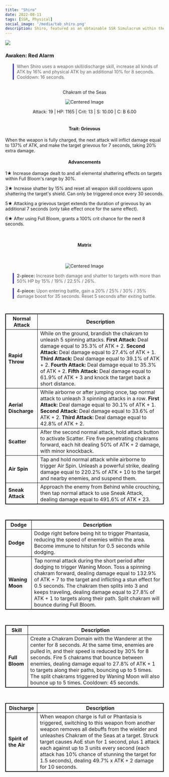 ```yaml
---
title: "Shiro"
date: 2022-08-11
tags: [SSR, Physical]
social_image: '/media/tab_shiro.png'
description: Shiro, featured as an obtainable SSR Simulacrum within the simulacrum system, associated with the weapon Chakram of the Seas.
---
```

![](https://i.postimg.cc/q7yspNkz/Simulacrum-Shiro-Awaken.webp)

### Awaken: Red Alarm
> When Shiro uses a weapon skill/discharge skill, increase all kinds of ATK by 16% and physical ATK by an additional 10% for 8 seconds. Cooldown: 16 seconds.

</br>

<center>
Chakram of the Seas
</center>

<p align="center">
<img src="https://i.postimg.cc/1z9X2XYG/Icon-Weapon-Chakram-of-the-Seas.webp" alt="Centered Image">
</p>

<center>
Attack: 19 | HP: 1165 | Crit: 13 | S: 10.00 | C: B 6.00
</center>

</br>

<h4 style="text-align: center;"> Trait: Grievous </h4>

When the weapon is fully charged, the next attack will inflict damage equal to 137% of ATK, and make the target grievous for 7 seconds, taking 20% extra damage.

<h4 style="text-align: center;"> Advancements </h4>



1★ Increase damage dealt to and all elemental shattering effects on targets within Full Bloom's range by 30%.

3★ Increase shatter by 15% and reset all weapon skill cooldowns upon shattering the target's shield. Can only be triggered once every 30 seconds.

5★ Attacking a grievous target extends the duration of grievous by an additional 7 seconds (only take effect once for the same effect).

6★ After using Full Bloom, grants a 100% crit chance for the next 8 seconds.

<style>
table {
    border-collapse: collapse;
}
table, th, td {
   border: 1.5px solid black;
}
blockquote {
    border-left: solid blue;
    padding-left: 10px;
}
</style>

</br>

<h4 style="text-align: center;"> Matrix </h4>

</br>


<p align="center">
    <img src="https://i.postimg.cc/R02pYZBr/Shiro-m.png" alt="Centered Image">
</p>

> **2-piece:** Increase both damage and shatter to targets with more than 50% HP by 15% / 19% / 22.5% / 26%.

> **4-piece:** Upon entering battle, gain a 20% / 25% / 30% / 35% damage boost for 35 seconds. Reset 5 seconds after exiting battle.

</br>


| Normal Attack |Description                                                                                                                     |
|-----------------|---------------------------------------------------------------------------------------------------------------------------------|
| **Rapid Throw** | While on the ground, brandish the chakram to unleash 5 spinning attacks. **First Attack:** Deal damage equal to 35.3% of ATK + 2. **Second Attack:** Deal damage equal to 27.4% of ATK + 1. **Third Attack:** Deal damage equal to 39.1% of ATK + 2. **Fourth Attack:** Deal damage equal to 35.3% of ATK + 2. **Fifth Attack:** Deal damage equal to 61.9% of ATK + 3 and knock the target back a short distance. |
| **Aerial Discharge**| While airborne or after jumping once, tap normal attack to unleash 3 spinning attacks in a row. **First Attack:** Deal damage equal to 30.1% of ATK + 1. **Second Attack:** Deal damage equal to 33.6% of ATK + 2. **Third Attack:** Deal damage equal to 42.8% of ATK + 2. |
| **Scatter**| After the second normal attack, hold attack button to activate Scatter. Fire five penetrating chakrams forward, each hit dealing 50% of ATK + 2 damage, with minor knockback. |
| **Air Spin**| Tap and hold normal attack while airborne to trigger Air Spin. Unleash a powerful strike, dealing damage equal to 220.2% of ATK + 10 to the target and nearby enemies, and suspend them. |
| **Sneak Attack**| Approach the enemy from Behind while crouching, then tap normal attack to use Sneak Attack, dealing damage equal to 491.6% of ATK + 23. |

</br>

| Dodge          | Description                                                                                                                     |
|-----------------|---------------------------------------------------------------------------------------------------------------------------------|
| **Dodge** | Dodge right before being hit to trigger Phantasia, reducing the speed of enemies within the area. Become immune to hitstun for 0.5 seconds while dodging. |
| **Waning Moon**| Tap normal attack during the short period after dodging to trigger Waning Moon. Toss a spinning chakram forward, dealing damage equal to 132.9% of ATK + 7 to the target and inflicting a stun effect for 0.5 seconds. The chakram then splits into 3 and keeps traveling, dealing damage equal to 27.8% of ATK + 1 to targets along their path. Split chakram will bounce during Full Bloom. |

</br>

| Skill          | Description                                                                                                                     |
|-----------------|---------------------------------------------------------------------------------------------------------------------------------|
| **Full Bloom** | Create a Chakram Domain with the Wanderer at the center for 8 seconds. At the same time, enemies are pulled in, and their speed is reduced by 30% for 8 seconds. Fire 5 chakrams that bounce between enemies, dealing damage equal to 27.8% of ATK + 1 to targets along their paths, bouncing up to 5 times. The split chakrams triggered by Waning Moon will also bounce up to 5 times. Cooldown: 45 seconds. |

</br>

| Discharge          | Description                                                                                                                     |
|-----------------|---------------------------------------------------------------------------------------------------------------------------------|
| **Spirit of the Air** | When weapon charge is full or Phantasia is triggered, switching to this weapon from another weapon removes all debuffs from the wielder and unleashes Chakram of the Seas at a target. Struck target causes AoE stun for 1 second, plus 1 attack each against up to 3 units every second (each attack has 10% chance of stunning the target for 1.5 seconds), dealing 49.7% x ATK + 2 damage for 10 seconds. |





